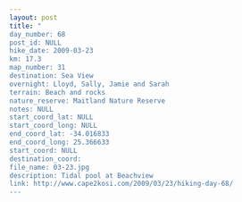 ```yaml
---
layout: post
title: "
day_number: 68
post_id: NULL
hike_date: 2009-03-23
km: 17.3
map_number: 31
destination: Sea View
overnight: Lloyd, Sally, Jamie and Sarah
terrain: Beach and rocks
nature_reserve: Maitland Nature Reserve
notes: NULL
start_coord_lat: NULL
start_coord_long: NULL
end_coord_lat: -34.016833
end_coord_long: 25.366633
start_coord: NULL
destination_coord: 
file_name: 03-23.jpg
description: Tidal pool at Beachview
link: http://www.cape2kosi.com/2009/03/23/hiking-day-68/
---
```

